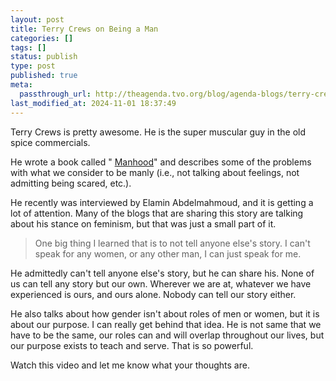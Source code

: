 ```yaml
---
layout: post
title: Terry Crews on Being a Man
categories: []
tags: []
status: publish
type: post
published: true
meta:
  passthrough_url: http://theagenda.tvo.org/blog/agenda-blogs/terry-crews-being-man-feminism-and-mindset-leads-rape
last_modified_at: 2024-11-01 18:37:49
---
```


Terry Crews is pretty awesome. He is the super muscular guy in the old spice commercials.


He wrote a book called "
[Manhood](http://www.amazon.com/gp/product/0804178054/ref=as_li_tl?ie=UTF8&camp=1789&creative=390957&creativeASIN=0804178054&linkCode=as2&tag=jethrojonesco-20&linkId=JFSS2E4YJPXYYMUF)" and describes some of the problems with what we consider to be manly (i.e., not talking about feelings, not admitting being scared, etc.).


He recently was interviewed by Elamin Abdelmahmoud, and it is getting a lot of attention. Many of the blogs that are sharing this story are talking about his stance on feminism, but that was just a small part of it.


>One big thing I learned that is to not tell anyone else's story. I can't speak for any women, or any other man, I can just speak for me.



He admittedly can't tell anyone else's story, but he can share his. None of us can tell any story but our own. Wherever we are at, whatever we have experienced is ours, and ours alone. Nobody can tell our story either.


He also talks about how gender isn't about roles of men or women, but it is about our purpose. I can really get behind that idea. He is not same that we have to be the same, our roles can and will overlap throughout our lives, but our purpose exists to teach and serve. That is so powerful.


Watch this video and let me know what your thoughts are.
